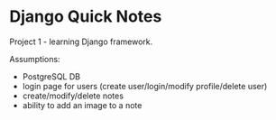 Django Quick Notes
==================

Project 1 - learning Django framework.

Assumptions:

- PostgreSQL DB
- login page for users (create user/login/modify profile/delete user)
- create/modify/delete notes
- ability to add an image to a note
